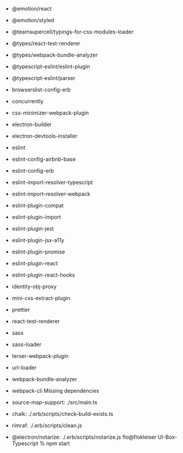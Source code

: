 * @emotion/react
* @emotion/styled
* @teamsupercell/typings-for-css-modules-loader
* @types/react-test-renderer
* @types/webpack-bundle-analyzer
* @typescript-eslint/eslint-plugin
* @typescript-eslint/parser
* browserslist-config-erb
* concurrently
* css-minimizer-webpack-plugin
* electron-builder
* electron-devtools-installer
* eslint
* eslint-config-airbnb-base
* eslint-config-erb
* eslint-import-resolver-typescript
* eslint-import-resolver-webpack
* eslint-plugin-compat
* eslint-plugin-import
* eslint-plugin-jest
* eslint-plugin-jsx-a11y
* eslint-plugin-promise
* eslint-plugin-react
* eslint-plugin-react-hooks
* identity-obj-proxy
* mini-css-extract-plugin
* prettier
* react-test-renderer
* sass
* sass-loader
* terser-webpack-plugin
* url-loader
* webpack-bundle-analyzer
* webpack-cli
Missing dependencies

* source-map-support: ./src/main.ts
* chalk: ./.erb/scripts/check-build-exists.ts
* rimraf: ./.erb/scripts/clean.js
* @electron/notarize: ./.erb/scripts/notarize.js
flo@flokleiser UI-Box-Typescript % npm start